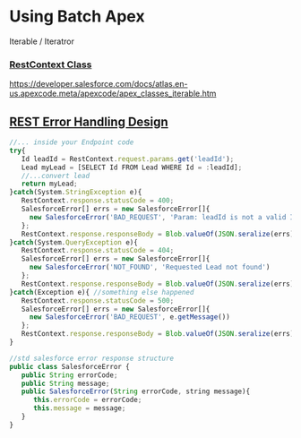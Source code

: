 # Using Batch Apex
Iterable / Iteratror

### [RestContext Class](https://developer.salesforce.com/docs/atlas.en-us.apexcode.meta/apexcode/apex_methods_system_restcontext.htm)

https://developer.salesforce.com/docs/atlas.en-us.apexcode.meta/apexcode/apex_classes_iterable.htm

## [REST Error Handling Design](https://salesforce.stackexchange.com/questions/161429/rest-error-handling-design)


```javascript
//... inside your Endpoint code
try{
   Id leadId = RestContext.request.params.get('leadId');
   Lead myLead = [SELECT Id FROM Lead WHERE Id = :leadId];
   //...convert lead
   return myLead;
}catch(System.StringException e){
   RestContext.response.statusCode = 400;
   SalesforceError[] errs = new SalesforceError[]{ 
     new SalesforceError('BAD_REQUEST', 'Param: leadId is not a valid Id')
   };
   RestContext.response.responseBody = Blob.valueOf(JSON.seralize(errs));
}catch(System.QueryException e){
   RestContext.response.statusCode = 404;
   SalesforceError[] errs = new SalesforceError[]{ 
     new SalesforceError('NOT_FOUND', 'Requested Lead not found')
   };
   RestContext.response.responseBody = Blob.valueOf(JSON.seralize(errs));
}catch(Exception e){ //something else happened
   RestContext.response.statusCode = 500;
   SalesforceError[] errs = new SalesforceError[]{ 
     new SalesforceError('BAD_REQUEST', e.getMessage())
   };
   RestContext.response.responseBody = Blob.valueOf(JSON.seralize(errs));
}

//std salesforce error response structure
public class SalesforceError {
   public String errorCode;
   public String message;
   public SalesforceError(String errorCode, string message){
      this.errorCode = errorCode;
      this.message = message;
   }
}
```
